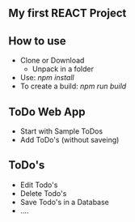 ## My first REACT Project

## How to use
- Clone or Download
   - Unpack in a folder
- Use: *npm install*
- To create a build: *npm run build*

## ToDo Web App

- Start with Sample ToDos
- Add ToDo's (without saveing)


## ToDo's
- Edit Todo's
- Delete Todo's
- Save Todo's in a Database
- ....
